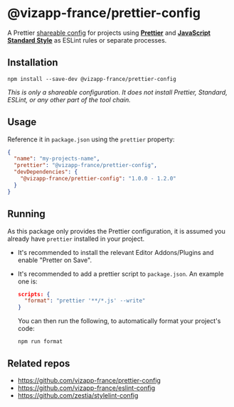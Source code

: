 # @vizapp-france/prettier-config

A Prettier
[shareable config](https://prettier.io/docs/en/configuration.html#sharing-configurations)
for projects using **[Prettier](https://prettier.io/)** and
**[JavaScript Standard Style](https://standardjs.com/)** as ESLint rules or
separate processes.

## Installation

```
npm install --save-dev @vizapp-france/prettier-config
```

_This is only a shareable configuration. It does not install Prettier, Standard,
ESLint, or any other part of the tool chain._

## Usage

Reference it in `package.json` using the `prettier` property:

```json
{
  "name": "my-projects-name",
  "prettier": "@vizapp-france/prettier-config",
  "devDependencies": {
    "@vizapp-france/prettier-config": "1.0.0 - 1.2.0"
  }
}
```

## Running

As this package only provides the Prettier configuration, it is assumed you
already have `prettier` installed in your project.

- It's recommended to install the relevant Editor Addons/Plugins and enable
  "Pretter on Save".

- It's recommended to add a prettier script to `package.json`. An example one
  is:

  ```json
  scripts: {
    "format": "prettier '**/*.js' --write"
  }
  ```

  You can then run the following, to automatically format your project's code:

  ```
  npm run format
  ```

## Related repos

- https://github.com/vizapp-france/prettier-config
- https://github.com/vizapp-france/eslint-config
- https://github.com/zestia/stylelint-config
